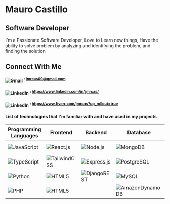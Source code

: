 # Mauro Castillo

## Software Developer

I'm a Passionate Software Developer, Love to Learn new things, Have the ability to solve problem by analyzing and identifying the problem, and finding the solution

## Connect With Me

#### ![Gmail](https://img.shields.io/badge/Gmail-D14836?logo=gmail&logoColor=white) <sup> : jmrcas09@gmail.com</sup>

#### ![LinkedIn](https://img.shields.io/badge/LinkedIn-0077B5?style=flat-flat&logo=linkedin&logoColor=white) <sup> : https://www.linkedin.com/in/jmrcas/</sup>

#### ![LinkedIn](https://img.shields.io/badge/fiverr-1DBF73?&logo=fiverr&logoColor=white) <sup> : https://www.fiverr.com/jmrcas?up_rollout=true</sup>

**List of technologies that I'm familiar with and have used in my projects**

| **Programming Languages** | **Frontend** | **Backend** | **Database** | **CMS** | **Other Tools** |
| ------------ | ----------- | ------------ | --------------------- | ------------------------ | ---------------- |
| ![JavaScript](https://img.shields.io/badge/Programming-JavaScript-F7DF1E?style=flat&logo=javascript&logoColor=white) | ![React.js](https://img.shields.io/badge/Frontend-React.js-61DAFB?style=flat&logo=react&logoColor=white) | ![Node.js](https://img.shields.io/badge/Backend-Node.js-339933?style=flat&logo=node.js&logoColor=white) | ![MongoDB](https://img.shields.io/badge/Database-MongoDB-47A248?style=flat&logo=mongodb&logoColor=white) | ![WordPress](https://img.shields.io/badge/WordPress-%23117AC9.svg?logo=WordPress&logoColor=white) | ![Git](https://img.shields.io/badge/VCS-Git-F05032?style=flat&logo=git&logoColor=white) |
| ![TypeScript](https://img.shields.io/badge/Programming-TypeScript-007acc?style=flat&logo=typescript&logoColor=white) |  ![TailwindCSS](https://img.shields.io/badge/Frontend-tailwindcss-%2338B2AC.svg?logo=tailwind-css&logoColor=white) | ![Express.js](https://img.shields.io/badge/Backend-Express.js-000000?style=flat&logo=express&logoColor=white) | ![PostgreSQL](https://img.shields.io/badge/Database-PostgreSQL-336791?style=flat&logo=postgresql&logoColor=white) |   | ![GitHub](https://img.shields.io/badge/VCS-GitHub-181717?style=flat&logo=github&logoColor=white) | 
| ![Python](https://img.shields.io/badge/Programming-Python-3776AB?style=flat&logo=python&logoColor=white)  | ![HTML5](https://img.shields.io/badge/Frontend-html5-%23E34F26.svg?logo=html5&logoColor=white) | ![DjangoREST](https://img.shields.io/badge/Backend-DjangoRest-ff1709?style=flat&logo=django&logoColor=white)  | ![MySQL](https://img.shields.io/badge/Database-MySQL-4479A1?style=flat&logo=mysql&logoColor=white) |  | ![GitLab](https://img.shields.io/badge/VCS-GitLab-FCA121?style=flat&logo=gitlab&logoColor=white) |
| ![PHP](https://img.shields.io/badge/Programming-php-%23777BB4.svg?logo=php&logoColor=white) | ![HTML5](https://img.shields.io/badge/Frontend-css3-%231572B6.svg?logo=css3&logoColor=white) | | ![AmazonDynamoDB](https://img.shields.io/badge/Amazon%20DynamoDB-4053D6?logo=Amazon%20DynamoDB&logoColor=white) |
